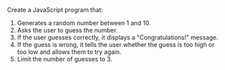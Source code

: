 Create a JavaScript program that:

1. Generates a random number between 1 and 10.
2. Asks the user to guess the number.
3. If the user guesses correctly, it displays a "Congratulations!" message.
4. If the guess is wrong, it tells the user whether the guess is too high or too low and allows them to try again.
5. Limit the number of guesses to 3.
